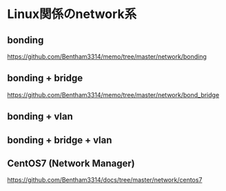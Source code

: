 # Linux関係のnetwork系

## bonding
https://github.com/Bentham3314/memo/tree/master/network/bonding

## bonding + bridge
https://github.com/Bentham3314/memo/tree/master/network/bond_bridge

## bonding + vlan

## bonding + bridge + vlan

## CentOS7 (Network Manager)
https://github.com/Bentham3314/docs/tree/master/network/centos7

